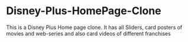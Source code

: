# Disney-Plus-HomePage-Clone
This is a Disney Plus Home page clone. It has all Sliders, card posters of movies and web-series and also card videos of different  franchises
